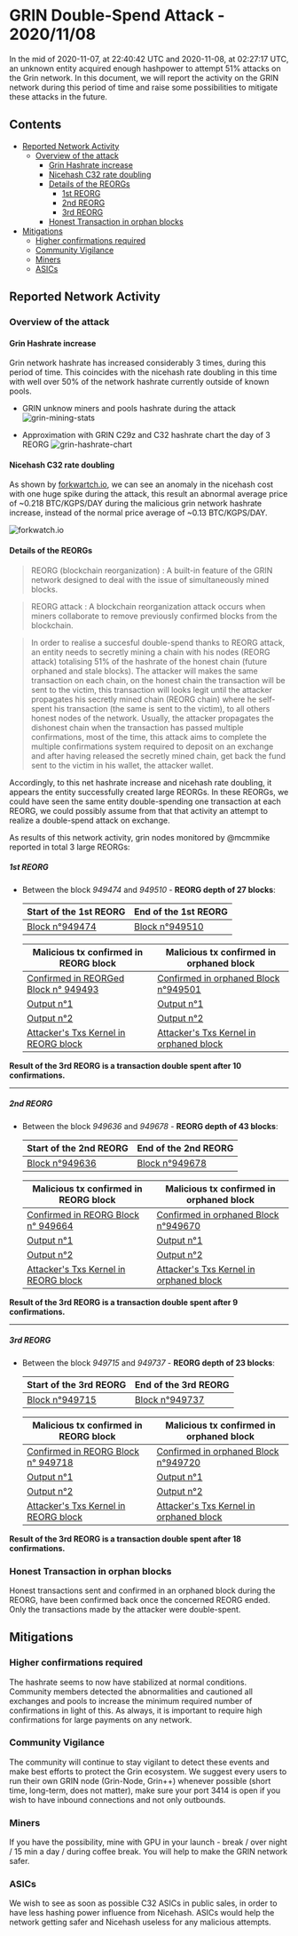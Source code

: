 # GRIN Double-Spend Attack - 2020/11/08

In the mid of 2020-11-07, at 22:40:42 UTC and 2020-11-08, at 02:27:17 UTC, an unknown entity acquired enough hashpower to attempt 51% attacks on the Grin network. In this document, we will report the activity on the GRIN network during this period of time and raise some possibilities to mitigate these attacks in the future. 

## Contents
+ [Reported Network Activity](#Reported-Network-Activity)
  + [Overview of the attack](#Overview-of-the-attack)
    - [Grin Hashrate increase](#Grin-Hashrate-increase)
    - [Nicehash C32 rate doubling](#Nicehash-C32-rate-doubling)
    - [Details of the REORGs](#Details-of-the-REORGs)
      * [1st REORG](#1st-REORG)
      * [2nd REORG](#2nd-REORG)
      * [3rd REORG](#3rd-REORG)
    - [Honest Transaction in orphan blocks](#Honest-Transaction-in-orphan-blocks)
+ [Mitigations](#Mitigations)
  + [Higher confirmations required](#Higher-confirmations-required)
  + [Community Vigilance](Community-Vigilance)
  + [Miners](#Miners)
  + [ASICs](#ASICs)

## Reported Network Activity

### Overview of the attack

#### Grin Hashrate increase
Grin network hashrate has increased considerably 3 times, during this period of time. This coincides with the nicehash rate doubling in this time with well over 50% of the network hashrate currently outside of known pools.
- GRIN unknow miners and pools hashrate during the attack
![grin-mining-stats](../../images/grin-mining-stats.png "GRIN unknow miners and pools hashrate pools Hashrate") 

- Approximation with GRIN C29z and C32 hashrate chart the day of 3 REORG
![grin-hashrate-chart](../../images/grin-hashrate-chart.png "GRIN Hashrate Chart with REORG") 


#### Nicehash C32 rate doubling
As shown by [forkwartch.io](https://www.forkwatch.io/grincuckatoo32), we can see an anomaly in the nicehash cost with one huge spike during the attack, this result an abnormal average price of ~0.218 BTC/KGPS/DAY during the malicious grin network hashrate increase, instead of the normal price average of ~0.13 BTC/KGPS/DAY.

![forkwatch.io](../../images/forkwatch-c32-report.png "forkwatch.io c32 hashrate report") 

#### Details of the REORGs

> REORG (blockchain reorganization) : A built-in feature of the GRIN network designed to deal with the issue of simultaneously mined blocks. 

> REORG attack : A blockchain reorganization attack occurs when miners collaborate to remove previously confirmed blocks from the blockchain.

> In order to realise a succesful double-spend thanks to REORG attack, an entity needs to secretly mining a chain with his nodes (REORG attack) totalising 51% of the hashrate of the honest chain (future orphaned and stale blocks). The attacker will makes the same transaction on each chain, on the honest chain the transaction will be sent to the victim, this transaction will looks legit until the attacker propagates his secretly mined chain (REORG chain) where he self-spent his transaction (the same is sent to the victim), to all others honest nodes of the network. Usually, the attacker propagates the dishonest chain when the transaction has passed multiple confirmations, most of the time, this attack aims to complete the multiple confirmations system required to deposit on an exchange and after having released the secretly mined chain, get back the fund sent to the victim in his wallet, the attacker wallet.




Accordingly, to this net hashrate increase and nicehash rate doubling, it appears the entity successfully created large REORGs.
In these REORGs, we could have seen the same entity double-spending one transaction at each REORG, we could possibly assume from that that activity an attempt to realize a double-spend attack on exchange. 

As results of this network activity, grin nodes monitored by @mcmmike reported in total 3 large REORGs:

##### 1st REORG

- Between the block _949474_ and _949510_ - **REORG depth of 27 blocks**:

	Start of the 1st REORG | End of the 1st REORG
	------------ | -------------
	[Block n°949474](https://grinexplorer.net/block/949474) | [Block n°949510](https://grinexplorer.net/block/949510)
     

	Malicious tx confirmed in REORG block| Malicious tx confirmed in orphaned block
	------------ | -------------
	[Confirmed in REORGed Block n° 949493](https://grinscan.net/block/000261a48947f69bf38e4edf33b7efa18cd3ecd24a7a8699ec70ebe45e373768) | [Confirmed in orphaned Block n°949501](https://grinscan.net/block/0000ada472a31ed7b0054e16a565427e8ec8d36e8edae0f571c50c3bcab9ac51)
	[Output n°1](https://grinscan.net/block/000261a48947f69bf38e4edf33b7efa18cd3ecd24a7a8699ec70ebe45e373768#o0) | [Output n°1](https://grinscan.net/block/0000ada472a31ed7b0054e16a565427e8ec8d36e8edae0f571c50c3bcab9ac51#o0)
	[Output n°2](https://grinscan.net/block/000261a48947f69bf38e4edf33b7efa18cd3ecd24a7a8699ec70ebe45e373768#o1) | [Output n°2](https://grinscan.net/block/0000ada472a31ed7b0054e16a565427e8ec8d36e8edae0f571c50c3bcab9ac51#o1)
	[Attacker's Txs Kernel in REORG block](https://grinscan.net/block/000261a48947f69bf38e4edf33b7efa18cd3ecd24a7a8699ec70ebe45e373768k0) | [Attacker's Txs Kernel in orphaned block](https://grinscan.net/block/0000ada472a31ed7b0054e16a565427e8ec8d36e8edae0f571c50c3bcab9ac51#k0)

**Result of the 3rd REORG is a transaction double spent after 10 confirmations.**

----

##### 2nd REORG

- Between the block _949636_ and _949678_ - **REORG depth of 43 blocks**:


	Start of the 2nd REORG | End of the 2nd REORG
	------------ | -------------
	[Block n°949636](https://grinexplorer.net/block/949636) | [Block n°949678](https://grinexplorer.net/block/949678)
      


	Malicious tx confirmed in REORG block| Malicious tx confirmed in orphaned block
	------------ | -------------
	[Confirmed in REORG Block n° 949664](https://grinscan.net/block/0000a70697eaabc770ee771eaf15c433dcda183555cc5fb6688f13c543d88106) | [Confirmed in orphaned Block n°949670](https://grinscan.net/block/0002027a030163d06dd9127b798c6fff17e19204f7e1ebd415313ca712810d81)
	[Output n°1](https://grinscan.net/block/0000a70697eaabc770ee771eaf15c433dcda183555cc5fb6688f13c543d88106#o0) | [Output n°1](https://grinscan.net/block/0002027a030163d06dd9127b798c6fff17e19204f7e1ebd415313ca712810d81#o0)
	[Output n°2](https://grinscan.net/block/0000a70697eaabc770ee771eaf15c433dcda183555cc5fb6688f13c543d88106#o1) | [Output n°2](https://grinscan.net/block/0002027a030163d06dd9127b798c6fff17e19204f7e1ebd415313ca712810d81#o1)
	[Attacker's Txs Kernel in REORG block](https://grinscan.net/block/0000a70697eaabc770ee771eaf15c433dcda183555cc5fb6688f13c543d88106#k0) | [Attacker's Txs Kernel in orphaned block](https://grinscan.net/block/0002027a030163d06dd9127b798c6fff17e19204f7e1ebd415313ca712810d81#k0)

**Result of the 3rd REORG is a transaction double spent after 9 confirmations.**

----

##### 3rd REORG

- Between the block _949715_ and _949737_ - **REORG depth of 23 blocks**:


	Start of the 3rd  REORG | End of the 3rd REORG
	------------ | -------------
	[Block n°949715](https://grinexplorer.net/block/949715) | [Block n°949737](https://grinexplorer.net/block/949737)
      


	Malicious tx confirmed in REORG block| Malicious tx confirmed in orphaned block
	------------ | -------------
	[Confirmed in REORG Block n° 949718](https://grinscan.net/block/0000a70697eaabc770ee771eaf15c433dcda183555cc5fb6688f13c543d88106) | [Confirmed in orphaned Block n°949720](https://grinscan.net/block/0001170468d147e75492d9b1dbf3c8bee3869fa88c4f33508b7ddda3be0f2464)
	[Output n°1](https://grinscan.net/block/00025b694866287b64b04f3e021a6800356b74313e8fee72f1788a1009fd11b5#o0) | [Output n°1](https://grinscan.net/block/0001170468d147e75492d9b1dbf3c8bee3869fa88c4f33508b7ddda3be0f2464#o3)
	[Output n°2](https://grinscan.net/block/00025b694866287b64b04f3e021a6800356b74313e8fee72f1788a1009fd11b5#o1) | [Output n°2](https://grinscan.net/block/0001170468d147e75492d9b1dbf3c8bee3869fa88c4f33508b7ddda3be0f2464#o4)
	[Attacker's Txs Kernel in REORG block](https://grinscan.net/block/0001170468d147e75492d9b1dbf3c8bee3869fa88c4f33508b7ddda3be0f2464#k0) | [Attacker's Txs Kernel in orphaned block](https://grinscan.net/block/0001170468d147e75492d9b1dbf3c8bee3869fa88c4f33508b7ddda3be0f2464#k3)

**Result of the 3rd REORG is a transaction double spent after 18 confirmations.**

### Honest Transaction in orphan blocks
Honest transactions sent and confirmed in an orphaned block during the REORG, have been confirmed back once the concerned REORG ended. Only the transactions made by the attacker were double-spent.
## Mitigations

### Higher confirmations required
The hashrate seems to now have stabilized at normal conditions. Community members detected the abnormalities and cautioned all exchanges and pools to increase the minimum required number of confirmations in light of this. As always, it is important to require high confirmations for large payments on any network.

### Community Vigilance
The community will continue to stay vigilant to detect these events and make best efforts to protect the Grin ecosystem. We suggest every users to run their own GRIN node (Grin-Node, Grin++) whenever possible (short time, long-term, does not matter), make sure your port 3414 is open if you wish to have inbound connections and not only outbounds.

### Miners
If you have the possibility, mine with GPU in your launch - break / over night / 15 min a day / during coffee break. You will help to make the GRIN network safer.

### ASICs 
We wish to see as soon as possible C32 ASICs in public sales, in order to have less hashing power influence from Nicehash. ASICs would help the network getting safer and Nicehash useless for any malicious attempts.
